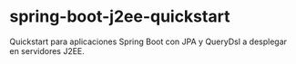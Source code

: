 # spring-boot-j2ee-quickstart
Quickstart para aplicaciones Spring Boot con JPA y QueryDsl a desplegar en servidores J2EE.
